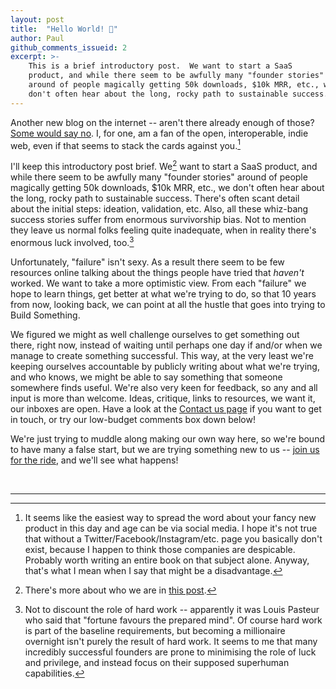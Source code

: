 ```yaml
---
layout: post
title:  "Hello World! 👋"
author: Paul
github_comments_issueid: 2
excerpt: >-
    This is a brief introductory post.  We want to start a SaaS
    product, and while there seem to be awfully many "founder stories"
    around of people magically getting 50k downloads, $10k MRR, etc., we
    don't often hear about the long, rocky path to sustainable success.
---
```

Another new blog on the internet -- aren't there already enough of
those?  [Some would say
no](http://tttthis.com/blog/if-i-could-bring-one-thing-back-to-the-internet-it-would-be-blogs).
I, for one, am a fan of the open, interoperable, indie web,
even if that seems to stack the cards against you.[^indie-disadvantage]

I'll keep this introductory post brief.  We[^we] want to start a SaaS
product, and while there seem to be awfully many "founder stories"
around of people magically getting 50k downloads, $10k MRR, etc., we
don't often hear about the long, rocky path to sustainable success.
There's often scant detail about the initial steps: ideation,
validation, etc.  Also, all these whiz-bang success stories suffer
from enormous survivorship bias.  Not to mention they leave us normal
folks feeling quite inadequate, when in reality there's enormous luck
involved, too.[^luck]

Unfortunately, "failure" isn't sexy.  As a result there seem to be few
resources online talking about the things people have tried that
_haven't_ worked.  We want to take a more optimistic view.  From each
"failure" we hope to learn things, get better at what we're trying to
do, so that 10 years from now, looking back, we can point at all the
hustle that goes into trying to Build Something.

We figured we might as well challenge ourselves to get something out
there, right now, instead of waiting until perhaps one day if and/or
when we manage to create something successful.  This way, at the very
least we're keeping ourselves accountable by publicly writing about
what we're trying, and who knows, we might be able to say something
that someone somewhere finds useful.  We're also very keen for
feedback, so any and all input is more than welcome.  Ideas, critique,
links to resources, we want it, our inboxes are open.  Have a look at
the [Contact us page][contact] if you want to get in touch, or try our
low-budget comments box down below!

We're just trying to muddle along making our own way here, so we're
bound to have many a false start, but we are trying something new to
us -- [join us for the ride][mailchimp], and we'll see what happens!

<br />
<hr />

[^indie-disadvantage]: It seems like the easiest way to spread the
    word about your fancy new product in this day and age can be via
    social media. I hope it's not true that without a
    Twitter/Facebook/Instagram/etc. page you basically don't exist,
    because I happen to think those companies are despicable.
    Probably worth writing an entire book on that subject alone.
    Anyway, that's what I mean when I say that might be a
    disadvantage.

[^we]: There's more about who we are in [this post](/2020/07/01/who-are-you.html).
[^luck]: Not to discount the role of hard work -- apparently it was
    Louis Pasteur who said that "fortune favours the prepared mind".
    Of course hard work is part of the baseline requirements, but
    becoming a millionaire overnight isn't purely the result of hard
    work.  It seems to me that many incredibly successful founders are
    prone to minimising the role of luck and privilege, and instead
    focus on their supposed superhuman capabilities.

[contact]: /contact/
[mailchimp]: https://mailchi.mp/9b80f5da87c8/exsaasperated-com-newsletter
